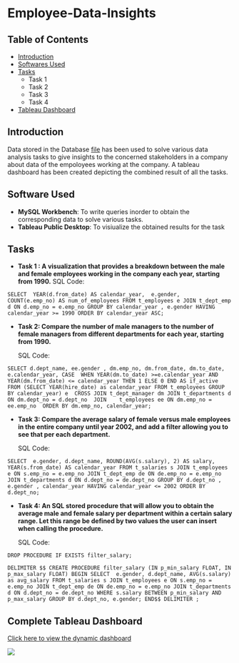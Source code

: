 # Employee-Data-Insights

 <!-- TABLE OF CONTENTS -->
## Table of Contents

* [Introduction](#introduction)
* [Softwares Used](#softwares-used)
* [Tasks](#tasks)
  * Task 1
  * Task 2
  * Task 3
  * Task 4
* [Tableau Dashboard](#tableau-dasboard)


<!-- INTRODUCTION -->
## Introduction
Data stored in the Database [file](https://www.dropbox.com/s/3czfpe0njsq868q/employees_mod.sql?dl=0) has been used to solve various data analysis tasks to give insights to the concerned stakeholders in a company about data of the empoloyees working at the company. A tableau dashboard has been created depicting the combined result of all the tasks.

<!-- SOFTWARE USED -->
## Software Used
* **MySQL Workbench**: To write queries inorder to obtain the corresponding data to solve various tasks.
*  **Tableau Public Desktop**: To visiualize the obtained results for the task

<!-- TASKS -->
## Tasks
* **Task 1 : A visualization that provides a breakdown between the male and female employees working in the company each year, starting from 1990.** 
     SQL Code:

 ` SELECT 
    YEAR(d.from_date) AS calendar_year, 
    e.gender, 
    COUNT(e.emp_no) AS num_of_employees
FROM
    t_employees e
        JOIN
    t_dept_emp d ON d.emp_no = e.emp_no
GROUP BY calendar_year , e.gender
HAVING calendar_year >= 1990
ORDER BY calendar_year ASC; `
 

* **Task 2: Compare the number of male managers to the number of female managers from different departments for each year, starting from 1990.**

     SQL Code:

` SELECT d.dept_name, ee.gender , dm.emp_no, dm.from_date, dm.to_date, e.calendar_year,
CASE 
	WHEN YEAR(dm.to_date) >=e.calendar_year AND YEAR(dm.from_date) <= calendar_year THEN 1 ELSE 0
END AS if_active
FROM
	(SELECT YEAR(hire_date) as calendar_year FROM t_employees GROUP BY calendar_year) e 
CROSS JOIN t_dept_manager dm JOIN t_departments d ON dm.dept_no = d.dept_no 
							JOIN 	t_employees ee ON dm.emp_no = ee.emp_no 
                            ORDER BY dm.emp_no, calendar_year; `
			    


* **Task 3: Compare the average salary of female versus male employees in the entire company until year 2002, and add a filter allowing you to see that per each department.**

     SQL Code:

` SELECT 
    e.gender,
    d.dept_name,
    ROUND(AVG(s.salary), 2) AS salary,
    YEAR(s.from_date) AS calendar_year
FROM
    t_salaries s
        JOIN
    t_employees e ON s.emp_no = e.emp_no
        JOIN
    t_dept_emp de ON de.emp_no = e.emp_no
        JOIN
    t_departments d ON d.dept_no = de.dept_no
GROUP BY d.dept_no , e.gender , calendar_year
HAVING calendar_year <= 2002
ORDER BY d.dept_no;  ` 

* **Task 4: An SQL stored procedure that will allow you to obtain the average male and female salary per department within a certain salary range. Let this range be defined by two values the user can insert when calling the procedure.**

     SQL Code:

` DROP PROCEDURE IF EXISTS filter_salary; `


`DELIMITER $$
CREATE PROCEDURE filter_salary (IN p_min_salary FLOAT, IN p_max_salary FLOAT)
BEGIN
SELECT 
    e.gender, d.dept_name, AVG(s.salary) as avg_salary
FROM
    t_salaries s
        JOIN
    t_employees e ON s.emp_no = e.emp_no
        JOIN
    t_dept_emp de ON de.emp_no = e.emp_no
        JOIN
    t_departments d ON d.dept_no = de.dept_no
    WHERE s.salary BETWEEN p_min_salary AND p_max_salary
GROUP BY d.dept_no, e.gender;
END$$
DELIMITER ; `



## Complete Tableau Dashboard 
[Click here to view the dynamic dashboard](https://public.tableau.com/views/Employeedatainsightsbasedongender/Dashboard1?:language=en-GB&:display_count=y&:origin=viz_share_link)

<div class='tableauPlaceholder' id='viz1617795390480' style='position: relative'><noscript><a href='#'><img alt=' ' src='https:&#47;&#47;public.tableau.com&#47;static&#47;images&#47;Em&#47;Employeedatainsightsbasedongender&#47;Dashboard1&#47;1_rss.png' style='border: none' /></a></noscript><object class='tableauViz'  style='display:none;'><param name='host_url' value='https%3A%2F%2Fpublic.tableau.com%2F' /> <param name='embed_code_version' value='3' /> <param name='site_root' value='' /><param name='name' value='Employeedatainsightsbasedongender&#47;Dashboard1' /><param name='tabs' value='yes' /><param name='toolbar' value='yes' /><param name='static_image' value='https:&#47;&#47;public.tableau.com&#47;static&#47;images&#47;Em&#47;Employeedatainsightsbasedongender&#47;Dashboard1&#47;1.png' /> <param name='animate_transition' value='yes' /><param name='display_static_image' value='yes' /><param name='display_spinner' value='yes' /><param name='display_overlay' value='yes' /><param name='display_count' value='yes' /><param name='language' value='en-GB' /></object></div>                


